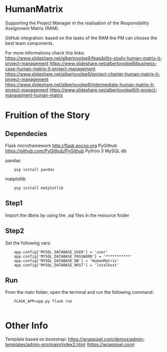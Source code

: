 # HumanMatrix
Supporting the Project Manager in the realisation of the Responsibility Assignment Matrix (RAM).

GitHub integration: based on the tasks of the RAM the PM can choose the best team components.

For more informations check this links:
https://www.slideshare.net/albertovolpe9/feasibility-study-human-matrix-it-project-management 
https://www.slideshare.net/albertovolpe9/business-case-human-matrix-it-project-management 
https://www.slideshare.net/albertovolpe9/project-charter-human-matrix-it-project-management 
https://www.slideshare.net/albertovolpe9/intermediate-human-matrix-it-project-management 
https://www.slideshare.net/albertovolpe9/it-project-management-human-matrix

# Fruition of the Story 

## Dependecies
Flask microframework http://flask.pocoo.org
PyGithub https://github.com/PyGithub/PyGithub
Python 3
MySQL db

pandas
``` 
    pip install pandas
``` 

matplotlib
``` 
    pip install matplotlib
``` 

## Step1
Import the dbms by using the .sql files in the resource folder

## Step2
Set the following vars:
``` 
    app.config['MYSQL_DATABASE_USER'] = 'user'
    app.config['MYSQL_DATABASE_PASSWORD'] = '***********'
    app.config['MYSQL_DATABASE_DB'] = 'HumanMatrix'
    app.config['MYSQL_DATABASE_HOST'] = 'localhost'
``` 

## Run
From the main folder, open the terminal and run the following command:
``` 
    FLASK_APP=app.py flask run
    
``` 


# Other Info

Template based on bootstrap: https://wrappixel.com/demos/admin-templates/admin-pro/main/index2.html (https://wrappixel.com)
